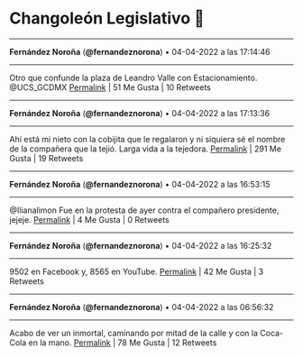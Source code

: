 # Changoleón Legislativo 🙈
*****
**Fernández Noroña** (**@fernandeznorona**) • 04-04-2022 a las 17:14:46
*****
Otro que confunde la plaza de Leandro Valle con Estacionamiento. ⁦@UCS_GCDMX⁩
[Permalink](https://twitter.com/fernandeznorona/status/1511150319467704325) | 51 Me Gusta | 10 Retweets
*****
**Fernández Noroña** (**@fernandeznorona**) • 04-04-2022 a las 17:13:36
*****
Ahí está mi nieto con la cobijita que le regalaron y ni siquiera sé el nombre de la compañera que la tejió. Larga vida a la tejedora.
[Permalink](https://twitter.com/fernandeznorona/status/1511150027305271299) | 291 Me Gusta | 19 Retweets
*****
**Fernández Noroña** (**@fernandeznorona**) • 04-04-2022 a las 16:53:15
*****
@Ilianalimon Fue en la protesta de ayer contra el compañero presidente, jejeje.
[Permalink](https://twitter.com/fernandeznorona/status/1511144902024908808) | 4 Me Gusta | 0 Retweets
*****
**Fernández Noroña** (**@fernandeznorona**) • 04-04-2022 a las 16:25:32
*****
9502 en Facebook y, 8565 en YouTube.
[Permalink](https://twitter.com/fernandeznorona/status/1511137929703350280) | 42 Me Gusta | 3 Retweets
*****
**Fernández Noroña** (**@fernandeznorona**) • 04-04-2022 a las 06:56:32
*****
Acabo de ver un inmortal, caminando por mitad de la calle y con la Coca-Cola en la mano.
[Permalink](https://twitter.com/fernandeznorona/status/1510994735174934532) | 78 Me Gusta | 12 Retweets